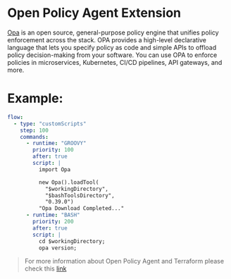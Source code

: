 # Open Policy Agent Extension

[Opa](https://www.openpolicyagent.org/) is an open source, general-purpose policy engine that unifies policy enforcement across the stack. OPA provides a high-level declarative language that lets you specify policy as code and simple APIs to offload policy decision-making from your software. You can use OPA to enforce policies in microservices, Kubernetes, CI/CD pipelines, API gateways, and more.

# Example:
```yaml
flow:
  - type: "customScripts"
    step: 100
    commands:
      - runtime: "GROOVY"
        priority: 100
        after: true
        script: |
          import Opa

          new Opa().loadTool(
            "$workingDirectory",
            "$bashToolsDirectory",
            "0.39.0")
          "Opa Download Completed..."
      - runtime: "BASH"
        priority: 200
        after: true
        script: |
          cd $workingDirectory;
          opa version;

```

> For more information about Open Policy Agent and Terraform please check this [link](https://www.openpolicyagent.org/docs/latest/terraform/)
